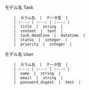 モデル名 Task

        |  カラム名  |  データ型  |
        | :---: | :---: | :---: |
        |  title  |  string  |
        |  content  |  text  |
        |  task_deadline  |  datetime  |
        |  status  |  integer  |
        |  priority  |  integer  |


モデル名 User           

        |  カラム名  |  データ型  |
        | :---: | :---: | :---: |
        |  name  |  string  |
        |  email  |  string  |
        |  password_digest  |  text  |
